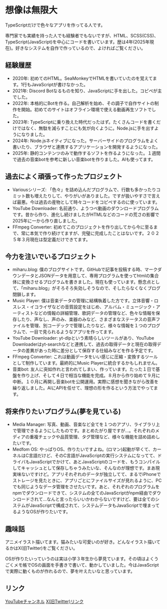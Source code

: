 # 想像は無限大
TypeScriptだけで色々なアプリを作ってる人です。

専門家でも実績を持った人でも経験者でもないですが、HTML、SCSS(CSS)、TypeScript(JavaScript)を中心にコードを書いています。歴は4年(2025年現在)。好きなシステムを自作で作っているので、よければご覧ください。

## 経験履歴
- 2020年: 初めてのHTML。SeaMonkeyでHTMLを書いていたのを覚えてます。1行もJavaScriptが書けなかった。
- 2021年: Discord Botなるものを知り、JavaScriptに手を出した。コピペが主でした。
- 2022年: 本格的にBotを作る。自己解析を始め、その調子で自作サイトの制作を開始。初めてのサイトはオフライン環境で使える動画再生ソフトでした。
- 2023年: TypeScriptに乗り換えた時代だったはず。たくさんコードを書くだけではなく、無駄を減らすことにも気が向くように。Node.jsに手を出すようになりました。
- 2024年: Node.jsネイティブになった。サーバーサイドのプログラムをよく書いたり、ブラウザと連携するアプリケーションを開発するようになった。
- 2025年: 静的コンテンツのみで動作するソフトを作るようになった。１週間で過去の音楽botを参考に新しい音楽botを作りました。AIも使ってます。

## 過去によく頑張って作ったプロジェクト
- Variousシリーズ: 「色々」を詰め込んだプログラムで、行数も多かったりコミット数も増えたりして、やりがいがありました。ですが扱いやすさで言えば最悪。今は過去の産物として時々コードをコピペするのに使っています。
- YouTube Downloader: 名前通り、ようつべ動画のダウンロードプログラムです。昔から作り、進化し続けましたがHTMLなどのコードの荒さの影響で2025年に一から作り直しました。
- FFmpeg Converter: 初めてこのプロジェクトを作り出してから今に至るまで、常に本気で作り続けてますが、完璧に完成したことはないです。２０２５年３月現在は型定義だけできてます。

## 今力を注いでいるプロジェクト
- miharu.blog: 僕のブログサイトです。GitHubで記事を投稿する時、マークダウンデータとJSONデータを用意して、専用プログラムを使ってhtmlの集合体に変換させるプログラムを書きました。現在も使っています。懸念点として、「miharu.blog」がそろそろ失効しそうなので、そしたらなくなくブログ閉鎖します。
- Music Player: 僕は音楽データの管理に結構執着した方です。立体音響・ロスレス・イコライザなどの音質設定をはじめ、アルバム・ミュージック・アーティストなどの情報の詳細管理、歌詞データの管理など、色々な情報を保存したり、声なし、声のみ、楽器のみなど、さまざまなステータスの音声ファイルを管理、別コーデックで管理したりなど、様々な情報を１つのプログラムで、一目で見られるようなアプリを作ってます。
- YouTube Downloader: yt-dlpという素晴らしいツールがあり、YouTube Downloaderはyt-searchなどと連携して、過去の取得データと現在の取得データの差異があった時に差分として保存する仕組みなどを作る予定です。
- FFmpeg Converter: これは動画データをいい感じに圧縮・変換するツールとして制作しています。最終的にMusic Playerに統合するかもしれません。
- 音楽bot: 友人に突如作れと言われてしまい、作っています。たった１日で基盤を作り上げ、そして４日で相当な機能を完成。８月から作り始めて９月に中断。１０月に再開し音楽botを公開運用。実際に感想を聞きながら改善を繰り返しました。AIにAPIを任せて、理想の形を作るという方法でやってます。

## 将来作りたいプログラム(夢を見ている)
- Media Manager: 写真、動画、音楽など全てを１つのアプリ、ライブラリ上で管理できるようにしたものです。まとめたがり屋ですが...。それぞれのメディアの重複チェックや品質管理、タグ管理など、様々な機能を詰め詰めしたいです。
- Medfom OS: やっぱりOS、作りたいですよね。(ロマン)起動が早くて、カーネルはC言語だけど、そのC言語がJavaScriptの実行システムになってて、ドライバもJavaScriptでかけて、あとJavaScriptのコードを、もうコンパイルしてキャッシュとして保存しちゃうみたいな、そんなのが理想です。まあ現実味ないですけど。アプリそれぞれのデータが独立してて、まるでiPhoneでストレージを見たときに、アプリごとにファイルサイズが見れるように、PCでも同じようなデータ管理をさせたいです。あと、それぞれのプログラムをnpmでダウンロードできて、システムの全てのJavaScriptがnpm経由でダウンロードされて...なんと言ったらいいかわからないですけど、要は全てのシステムがJavaScriptで構成されて、システムデータもJavaScriptで埋まってるようなOSが作りたいです。

## 趣味話
アニメイラスト描いてます。猫みたいな可愛いのが好き。どんなイラスト描いてるかはX(旧Twitter)をご覧ください。

OSが作りたいっていうのは実は小学３年生から夢見ています。その頃はよくうごくメモ帳でOSの画面を手書きで書いて、動かしていました。今はJavaScriptで実際に動くものが作れるので、夢を叶えたいなと思っています。

## リンク
[YouTubeチャンネル](https://youtube.com/@azkazunami36)
[X(旧Twitter)リンク](https://x.com/kazunami36_sum1)
